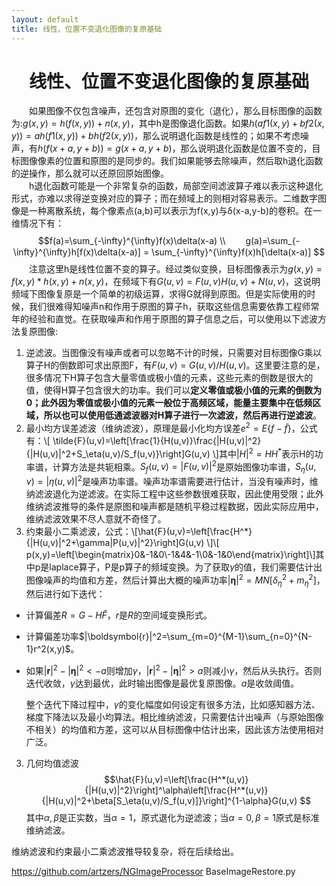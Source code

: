 ```yaml
---
layout: default
title: 线性、位置不变退化图像的复原基础
---
```


# <center>线性、位置不变退化图像的复原基础</center>
　　如果图像不仅包含噪声，还包含对原图的变化（退化），那么目标图像的函数为:$g(x,y)=h(f(x,y))+n(x,y)$，其中h是图像退化函数。如果$h(af1(x,y)+bf2(x,y))=ah(f1(x,y))+ bh(f2(x,y))$，那么说明退化函数是线性的；如果不考虑噪声，有$h(f(x+a,y+b))=g(x+a,y+b)$，那么说明退化函数是位置不变的，目标图像像素的位置和原图的是同步的。我们如果能够去除噪声，然后取h退化函数的逆操作，那么就可以还原回原始图像。  
　　h退化函数可能是一个非常复杂的函数，局部空间滤波算子难以表示这种退化形式，亦难以求得逆变换对应的算子；而在频域上的则相对容易表示。二维数字图像是一种离散系统，每个像素点(a,b)可以表示为f(x,y)与δ(x-a,y-b)的卷积。在一维情况下有：$$f(a)=\sum_{-\infty}^{\infty}f(x)\delta(x-a) \\
　　g(a)=\sum_{-\infty}^{\infty}h[f(x)\delta(x-a)] = \sum_{-\infty}^{\infty}f(x)h[\delta(x-a)] $$
　　注意这里h是线性位置不变的算子。经过类似变换，目标图像表示为$g(x,y)=f(x,y)*h(x,y)+n(x,y)$，在频域下有$G(u,v)=F(u,v)H(u,v)+N(u,v)$，这说明频域下图像复原是一个简单的初级运算，求得G就得到原图。但是实际使用的时候，我们很难得知噪声n和作用于原图的算子h，获取这些信息需要依靠工程师常年的经验和直觉。在获取噪声和作用于原图的算子信息之后，可以使用以下滤波方法复原图像:
 
1. 逆滤波。当图像没有噪声或者可以忽略不计的时候，只需要对目标图像G乘以算子H的倒数即可求出原图F，有$F(u,v)=G(u,v)/H(u,v)$。这里要注意的是，很多情况下H算子包含大量零值或极小值的元素，这些元素的倒数是很大的值，使得H算子包含很大的功率。我们可以**定义零值或极小值的元素的倒数为0；此外因为零值或极小值的元素一般位于高频区域，能量主要集中在低频区域，所以也可以使用低通滤波器对H算子进行一次滤波，然后再进行逆滤波**。  
2. 最小均方误差滤波（维纳滤波），原理是最小化均方误差$e^2=E\{f-\tilde{f} \}$，公式有：\\[ \tilde{F}(u,v)=\left[\frac{1}{H(u,v)}\frac{|H(u,v)|^2}{|H(u,v)|^2+S_\eta(u,v)/S_f(u,v)}\right]G(u,v) \\]其中$|H|^2=HH^*$表示H的功率谱，计算方法是共轭相乘。$S_f(u,v)=|F(u,v)|^2$是原始图像功率谱，$S_\eta(u,v)=|\eta(u,v)|^2$是噪声功率谱。噪声功率谱需要进行估计，当没有噪声时，维纳滤波退化为逆滤波。在实际工程中这些参数很难获取，因此使用受限；此外维纳滤波推导的条件是原图和噪声都是随机平稳过程数据，因此实际应用中，维纳滤波效果不尽人意就不奇怪了。  
3. 约束最小二乘滤波，公式：\\[\hat{F}(u,v)=\left[\frac{H^*}{|H(u,v)|^2+\gamma|P(u,v)|^2}\right]G(u,v) \\]\\[ p(x,y)=\left[\begin{matrix}0&-1&0\\-1&4&-1\\0&-1&0\end{matrix}\right]\\]其中p是laplace算子，P是p算子的频域变换。为了获取$\gamma$的值，我们需要估计出图像噪声的均值和方差，然后计算出大概的噪声功率$|\boldsymbol{\eta}|^2=MN[\delta_\eta^2+m_\eta^2]$，然后进行如下迭代：  
 - 计算偏差$R=G-H\hat{F}$，$r$是$R$的空间域变换形式。  
 - 计算偏差功率$|\boldsymbol{r}|^2=\sum_{m=0}^{M-1}\sum_{n=0}^{N-1}r^2(x,y)$。
 - 如果$|\boldsymbol{r}|^2 - |\boldsymbol{\eta}|^2 < -a$则增加$\gamma$，$|\boldsymbol{r}|^2 - |\boldsymbol{\eta}|^2 > a$则减小$\gamma$，然后从头执行。否则迭代收敛，$\gamma$达到最优，此时输出图像是最优复原图像。$a$是收敛阈值。  
  
	整个迭代下降过程中，$\gamma$的变化幅度如何设定有很多方法，比如感知器方法、梯度下降法以及最小均算法。相比维纳滤波，只需要估计出噪声（与原始图像不相关）的均值和方差，这可以从目标图像中估计出来，因此该方法使用相对广泛。   
3. 几何均值滤波 $$\hat{F}(u,v)=\left[\frac{H^*(u,v)}{|H(u,v)|^2}\right]^\alpha\left[\frac{H^*(u,v)}{|H(u,v)|^2+\beta[S_\eta(u,v)/S_f(u,v)]}\right]^{1-\alpha}G(u,v) $$其中$\alpha,\beta$是正实数，当$\alpha=1$，原式退化为逆滤波；当$\alpha=0,\beta=1$原式是标准维纳滤波。  

  维纳滤波和约束最小二乘滤波推导较复杂，将在后续给出。  
  
https://github.com/artzers/NGImageProcessor BaseImageRestore.py